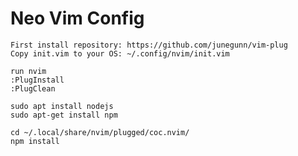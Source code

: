 # Neo Vim Config
  
    First install repository: https://github.com/junegunn/vim-plug
    Copy init.vim to your OS: ~/.config/nvim/init.vim
    
    run nvim
    :PlugInstall
    :PlugClean
    
    sudo apt install nodejs
    sudo apt-get install npm
    
    cd ~/.local/share/nvim/plugged/coc.nvim/
    npm install
